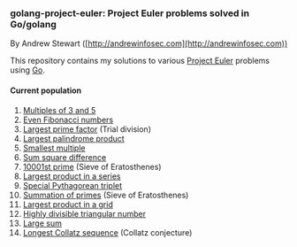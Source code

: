
### golang-project-euler: Project Euler problems solved in Go/golang

By Andrew Stewart ([http://andrewinfosec.com](http://andrewinfosec.com))

This repository contains my solutions to various
[Project Euler](https://en.wikipedia.org/wiki/Project_Euler) problems using
[Go](http://golang.org).

#### Current population

1. [Multiples of 3 and 5](https://github.com/andrewinfosec/golang-project-euler/blob/master/code/01.go)
2. [Even Fibonacci numbers](https://github.com/andrewinfosec/golang-project-euler/blob/master/code/02.go)
3. [Largest prime factor](https://github.com/andrewinfosec/golang-project-euler/blob/master/code/03.go) (Trial division)
4. [Largest palindrome product](https://github.com/andrewinfosec/golang-project-euler/blob/master/code/04.go)
5. [Smallest multiple](https://github.com/andrewinfosec/golang-project-euler/blob/master/code/05.go)
6. [Sum square difference](https://github.com/andrewinfosec/golang-project-euler/blob/master/code/06.go)
7. [10001st prime](https://github.com/andrewinfosec/golang-project-euler/blob/master/code/07.go) (Sieve of Eratosthenes)
8. [Largest product in a series](https://github.com/andrewinfosec/golang-project-euler/blob/master/code/08.go)
9. [Special Pythagorean triplet](https://github.com/andrewinfosec/golang-project-euler/blob/master/code/09.go)
10. [Summation of primes](https://github.com/andrewinfosec/golang-project-euler/blob/master/code/10.go) (Sieve of Eratosthenes)
11. [Largest product in a grid](https://github.com/andrewinfosec/golang-project-euler/blob/master/code/11.go)
12. [Highly divisible triangular number](https://github.com/andrewinfosec/golang-project-euler/blob/master/code/12.go)
13. [Large sum](https://github.com/andrewinfosec/golang-project-euler/blob/master/code/13.go)
14. [Longest Collatz sequence](https://github.com/andrewinfosec/golang-project-euler/blob/master/code/14.go) (Collatz conjecture)

